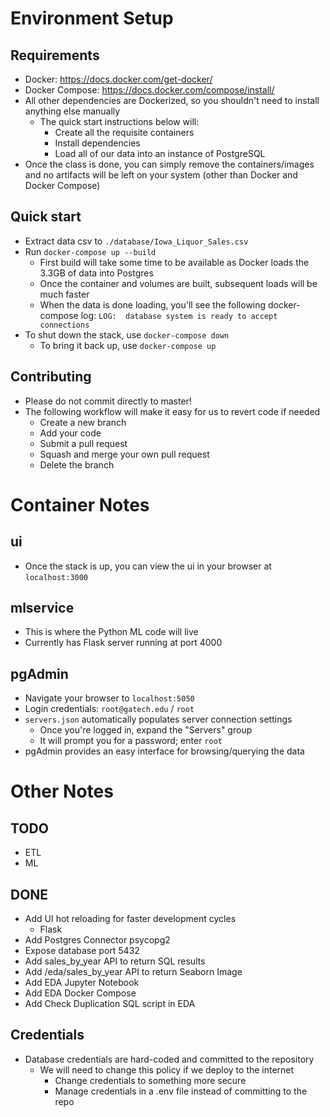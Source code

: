 # Environment Setup
## Requirements
- Docker: https://docs.docker.com/get-docker/
- Docker Compose: https://docs.docker.com/compose/install/
- All other dependencies are Dockerized, so you shouldn't need to install anything else manually
  - The quick start instructions below will:
    - Create all the requisite containers
    - Install dependencies
    - Load all of our data into an instance of PostgreSQL
- Once the class is done, you can simply remove the containers/images and no artifacts will be left on your system (other than Docker and Docker Compose)

## Quick start
- Extract data csv to `./database/Iowa_Liquor_Sales.csv`
- Run `docker-compose up --build`
  - First build will take some time to be available as Docker loads the 3.3GB of data into Postgres
  - Once the container and volumes are built, subsequent loads will be much faster
  - When the data is done loading, you'll see the following docker-compose log: `LOG:  database system is ready to accept connections`
- To shut down the stack, use `docker-compose down`
  - To bring it back up, use `docker-compose up`

## Contributing
- Please do not commit directly to master!
- The following workflow will make it easy for us to revert code if needed
  - Create a new branch
  - Add your code
  - Submit a pull request
  - Squash and merge your own pull request
  - Delete the branch

# Container Notes

## ui
- Once the stack is up, you can view the ui in your browser at `localhost:3000`

## mlservice
- This is where the Python ML code will live
- Currently has Flask server running at port 4000

## pgAdmin
- Navigate your browser to `localhost:5050`
- Login credentials: `root@gatech.edu` / `root`
- `servers.json` automatically populates server connection settings
  - Once you're logged in, expand the "Servers" group
  - It will prompt you for a password; enter `root`
- pgAdmin provides an easy interface for browsing/querying the data

# Other Notes

## TODO
- ETL
- ML

## DONE
- Add UI hot reloading for faster development cycles
  - Flask
- Add Postgres Connector psycopg2
- Expose database port 5432
- Add sales_by_year API to return SQL results
- Add /eda/sales_by_year API to return Seaborn Image
- Add EDA Jupyter Notebook
- Add EDA Docker Compose
- Add Check Duplication SQL script in EDA

## Credentials
- Database credentials are hard-coded and committed to the repository
  - We will need to change this policy if we deploy to the internet
    - Change credentials to something more secure
    - Manage credentials in a .env file instead of committing to the repo
